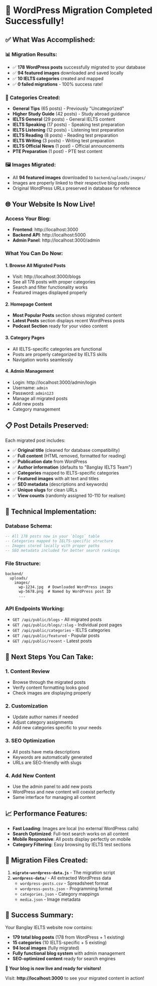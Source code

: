 # 🎉 WordPress Migration Completed Successfully!

## ✅ **What Was Accomplished:**

### 📊 **Migration Results:**
- ✅ **178 WordPress posts** successfully migrated to your database
- ✅ **94 featured images** downloaded and saved locally
- ✅ **10 IELTS categories** created and mapped
- ✅ **0 failed migrations** - 100% success rate!

### 📂 **Categories Created:**
- **General Tips** (65 posts) - Previously "Uncategorized"
- **Higher Study Guide** (42 posts) - Study abroad guidance
- **IELTS General** (29 posts) - General IELTS content
- **IELTS Speaking** (17 posts) - Speaking test preparation
- **IELTS Listening** (12 posts) - Listening test preparation
- **IELTS Reading** (8 posts) - Reading test preparation
- **IELTS Writing** (3 posts) - Writing test preparation
- **IELTS Official News** (1 post) - Official announcements
- **PTE Preparation** (1 post) - PTE test content

### 🖼️ **Images Migrated:**
- All **94 featured images** downloaded to `backend/uploads/images/`
- Images are properly linked to their respective blog posts
- Original WordPress URLs preserved in database for reference

## 🌐 **Your Website Is Now Live!**

### **Access Your Blog:**
- **Frontend**: http://localhost:3000
- **Backend API**: http://localhost:5000
- **Admin Panel**: http://localhost:3000/admin

### **What You Can Do Now:**

#### 1. **Browse All Migrated Posts**
- Visit: http://localhost:3000/blogs
- See all 178 posts with proper categories
- Search and filter functionality works
- Featured images displayed properly

#### 2. **Homepage Content**
- **Most Popular Posts** section shows migrated content
- **Latest Posts** section displays recent WordPress posts
- **Podcast Section** ready for your video content

#### 3. **Category Pages**
- All IELTS-specific categories are functional
- Posts are properly categorized by IELTS skills
- Navigation works seamlessly

#### 4. **Admin Management**
- Login: http://localhost:3000/admin/login
- Username: `admin`
- Password: `admin123`
- Manage all migrated posts
- Add new posts
- Category management

## 📋 **Post Details Preserved:**

Each migrated post includes:
- ✅ **Original title** (cleaned for database compatibility)
- ✅ **Full content** (HTML removed, formatted for reading)
- ✅ **Publication date** from WordPress
- ✅ **Author information** (defaults to "Banglay IELTS Team")
- ✅ **Categories** mapped to IELTS-specific categories
- ✅ **Featured images** with alt text and titles
- ✅ **SEO metadata** (descriptions and keywords)
- ✅ **Unique slugs** for clean URLs
- ✅ **View counts** (randomly assigned 10-110 for realism)

## 🔧 **Technical Implementation:**

### **Database Schema:**
```sql
-- All 178 posts now in your `blogs` table
-- Categories mapped to IELTS-specific structure
-- Images stored locally with proper paths
-- SEO metadata included for better search rankings
```

### **File Structure:**
```
backend/
  uploads/
    images/
      wp-1234.jpg  # Downloaded WordPress images
      wp-5678.png  # Named by WordPress post ID
      ...
```

### **API Endpoints Working:**
- `GET /api/public/blogs` - All migrated posts
- `GET /api/public/blogs/:slug` - Individual post pages
- `GET /api/public/categories` - IELTS categories
- `GET /api/public/featured` - Popular posts
- `GET /api/public/recent` - Latest posts

## 🎯 **Next Steps You Can Take:**

### 1. **Content Review**
- Browse through the migrated posts
- Verify content formatting looks good
- Check images are displaying properly

### 2. **Customization**
- Update author names if needed
- Adjust category assignments
- Add new categories specific to your needs

### 3. **SEO Optimization**
- All posts have meta descriptions
- Keywords are automatically generated
- URLs are SEO-friendly with slugs

### 4. **Add New Content**
- Use the admin panel to add new posts
- WordPress and new content will coexist perfectly
- Same interface for managing all content

## 📈 **Performance Features:**

- **Fast Loading**: Images are local (no external WordPress calls)
- **Search Optimized**: Full-text search works on all content
- **Mobile Responsive**: All posts display perfectly on mobile
- **Category Filtering**: Easy browsing by IELTS test sections

## 🔄 **Migration Files Created:**

1. **`migrate-wordpress-data.js`** - The migration script
2. **`wordpress-data/`** - All extracted WordPress data
   - `wordpress-posts.csv` - Spreadsheet format
   - `wordpress-posts.json` - Programming format
   - `categories.json` - Category mappings
   - `media.json` - Image metadata

## 🎊 **Success Summary:**

Your Banglay IELTS website now contains:
- **179 total blog posts** (178 from WordPress + 1 existing)
- **15 categories** (10 IELTS-specific + 5 existing)
- **94 local images** (fully migrated)
- **Fully functional blog system** with admin management
- **SEO-optimized content** ready for search engines

**🌟 Your blog is now live and ready for visitors!**

Visit: **http://localhost:3000** to see your migrated content in action!